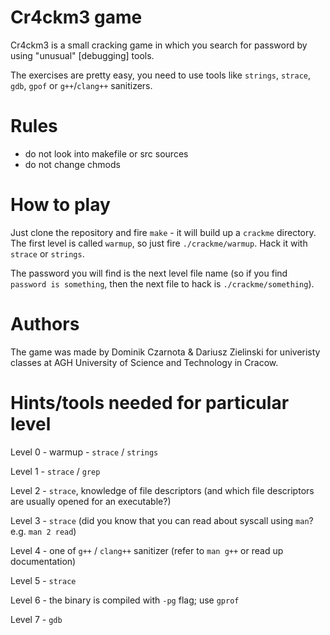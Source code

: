 # Cr4ckm3 game

Cr4ckm3 is a small cracking game in which you search for password by using "unusual" [debugging] tools.

The exercises are pretty easy, you need to use tools like `strings`, `strace`, `gdb`, `gpof` or `g++`/`clang++` sanitizers.


# Rules

* do not look into makefile or src sources
* do not change chmods


# How to play

Just clone the repository and fire `make` - it will build up a `crackme` directory. The first level is called `warmup`, so just fire `./crackme/warmup`. Hack it with `strace` or `strings`.

The password you will find is the next level file name (so if you find `password is something`, then the next file to hack is `./crackme/something`).


# Authors

The game was made by Dominik Czarnota & Dariusz Zielinski for univeristy classes at AGH University of Science and Technology in Cracow.


# Hints/tools needed for particular level

Level 0 - warmup - `strace` / `strings`

Level 1 - `strace` / `grep`

Level 2 - `strace`, knowledge of file descriptors (and which file descriptors are usually opened for an executable?)

Level 3 - `strace` (did you know that you can read about syscall using `man`? e.g. `man 2 read`)

Level 4 - one of `g++` / `clang++` sanitizer (refer to `man g++` or read up documentation)

Level 5 - `strace`

Level 6 - the binary is compiled with `-pg` flag; use `gprof`

Level 7 - `gdb`

